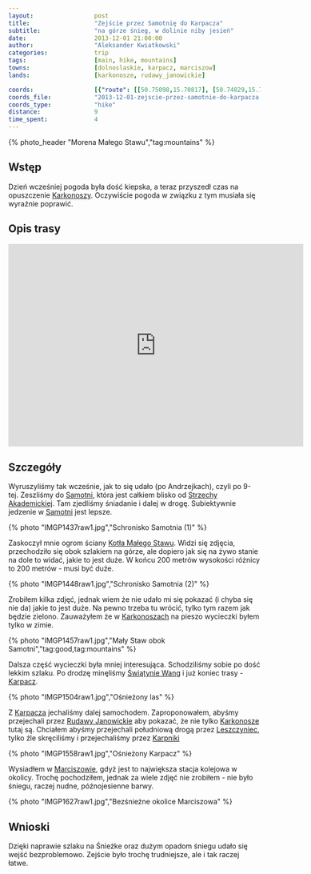 ```yaml
---
layout:                 post
title:                  "Zejście przez Samotnię do Karpacza"
subtitle:               "na górze śnieg, w dolinie niby jesień"
date:                   2013-12-01 21:00:00
author:                 "Aleksander Kwiatkowski"
categories:             trip
tags:                   [main, hike, mountains]
towns:                  [dolnoslaskie, karpacz, marciszow]
lands:                  [karkonosze, rudawy_janowickie]

coords:                 [{"route": [[50.75098,15.70817], [50.74829,15.70410], [50.74992,15.69994], [50.75570,15.70260], [50.76501,15.70483], [50.77088,15.71470], [50.77576,15.71654], [50.77706,15.72633]], "type": "hike"}, {"route": [[50.80457,15.76705], [50.80278,15.78979], [50.81477,15.79142], [50.81873,15.80859], [50.82881,15.83425], [50.85049,15.85374], [50.85217,15.86979], [50.87254,15.88781], [50.87552,15.92352], [50.87931,15.92343], [50.87758,15.94463], [50.85011,15.98995], [50.85401,16.00325], [50.85277,16.00840]], "type": "car"}, {"route": [[50.85225,16.00965], [50.84992,16.01583], [50.85274,16.01819], [50.84540,16.01415], [50.84746,16.00480], [50.85079,16.00192], [50.85269,16.00506]], "type": "hike"}]
coords_file:            "2013-12-01-zejscie-przez-samotnie-do-karpacza.json"
coords_type:            "hike"
distance:               9
time_spent:             4
---
```


[wiki-karpacz]:                 https://pl.wikipedia.org/wiki/Karpacz
[wiki-strzecha]:                https://pl.wikipedia.org/wiki/Schronisko_PTTK_%E2%80%9EStrzecha_Akademicka%E2%80%9D
[wiki-karkonosze]:              https://pl.wikipedia.org/wiki/Karkonosze
[wiki-samotnia]:                https://pl.wikipedia.org/wiki/Schronisko_PTTK_%E2%80%9ESamotnia%E2%80%9D
[wiki-kociol]:                  https://pl.wikipedia.org/wiki/Kocio%C5%82_Ma%C5%82ego_Stawu
[wiki-wang]:                    https://pl.wikipedia.org/wiki/%C5%9Awi%C4%85tynia_Wang
[wiki-rudawy]:                  https://pl.wikipedia.org/wiki/Rudawy_Janowickie
[wiki-marciszow]:               https://pl.wikipedia.org/wiki/Marcisz%C3%B3w
[wiki-karpniki]:                https://pl.wikipedia.org/wiki/Karpniki
[wiki-leszczyniec]:             https://pl.wikipedia.org/wiki/Leszczyniec_(wojew%C3%B3dztwo_dolno%C5%9Bl%C4%85skie)

{% photo_header "Morena Małego Stawu","tag:mountains" %}

Wstęp
-----

Dzień wcześniej pogoda była dość kiepska, a teraz przyszedł czas na opuszczenie
[Karkonoszy][wiki-karkonosze]. Oczywiście pogoda w związku z tym musiała się
wyraźnie poprawić.

Opis trasy
----------

<iframe height='405' width='590' frameborder='0' allowtransparency='true' scrolling='no' src='https://www.strava.com/activities/334966829/embed/e697dd31d891b2a3c738b43e26a4d5c7809df42e'></iframe>

Szczegóły
---------

Wyruszyliśmy tak wcześnie, jak to się udało (po Andrzejkach), czyli po 9-tej.
Zeszliśmy do [Samotni][wiki-samotnia], która jest całkiem blisko od [Strzechy Akademickiej][wiki-strzecha].
Tam zjedliśmy śniadanie i dalej w drogę. Subiektywnie jedzenie w [Samotni][wiki-samotnia] jest lepsze.

{% photo "IMGP1437raw1.jpg","Schronisko Samotnia (1)" %}

Zaskoczył mnie ogrom ściany [Kotła Małego Stawu][wiki-kociol]. Widzi się zdjęcia, przechodziło
się obok szlakiem na górze, ale dopiero jak się na żywo stanie na dole to widać, jakie to jest duże.
W końcu 200 metrów wysokości różnicy to 200 metrów - musi być duże.

{% photo "IMGP1448raw1.jpg","Schronisko Samotnia (2)" %}

Zrobiłem kilka zdjęć, jednak wiem że nie udało mi się pokazać (i chyba się nie da)
jakie to jest duże. Na pewno trzeba tu wrócić, tylko tym razem jak będzie zielono.
Zauważyłem że w [Karkonoszach][wiki-karkonosze] na pieszo wycieczki byłem tylko w zimie.

{% photo "IMGP1457raw1.jpg","Mały Staw obok Samotni","tag:good,tag:mountains" %}

Dalsza część wycieczki była mniej interesująca. Schodziliśmy sobie po
dość lekkim szlaku. Po drodzę minęliśmy [Świątynie Wang][wiki-wang] i już koniec
trasy - [Karpacz][wiki-karpacz].

{% photo "IMGP1504raw1.jpg","Ośnieżony las" %}

Z [Karpacza][wiki-karpacz] jechaliśmy dalej samochodem. Zaproponowałem, abyśmy przejechali
przez [Rudawy Janowickie][wiki-rudawy] aby pokazać, że nie tylko [Karkonosze][wiki-karkonosze]
tutaj są. Chciałem abyśmy przejechali południową drogą przez [Leszczyniec][wiki-leszczyniec],
tylko źle skręciliśmy i przejechaliśmy przez [Karpniki][wiki-karpniki]

{% photo "IMGP1558raw1.jpg","Ośnieżony Karpacz" %}

Wysiadłem w [Marciszowie][wiki-marciszow], gdyż jest to największa stacja kolejowa w okolicy.
Trochę pochodziłem, jednak za wiele zdjęć nie zrobiłem - nie było śniegu, raczej nudne,
późnojesienne barwy.

{% photo "IMGP1627raw1.jpg","Bezśnieżne okolice Marciszowa" %}

Wnioski
-------

Dzięki naprawie szlaku na Śnieżke oraz dużym opadom śniegu udało się wejść bezproblemowo.
Zejście było trochę trudniejsze, ale i tak raczej łatwe.

